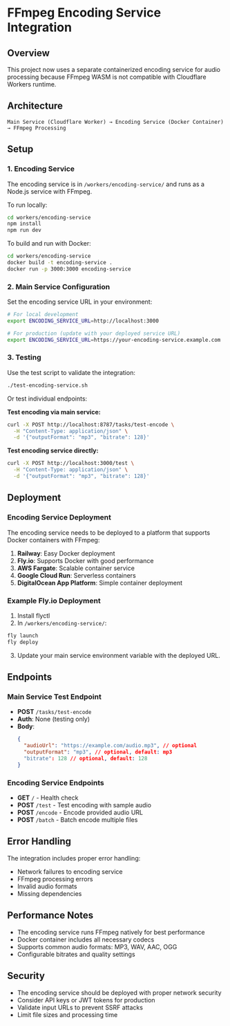 # FFmpeg Encoding Service Integration

## Overview

This project now uses a separate containerized encoding service for audio processing because FFmpeg WASM is not compatible with Cloudflare Workers runtime.

## Architecture

```
Main Service (Cloudflare Worker) → Encoding Service (Docker Container) → FFmpeg Processing
```

## Setup

### 1. Encoding Service

The encoding service is in `/workers/encoding-service/` and runs as a Node.js service with FFmpeg.

To run locally:

```bash
cd workers/encoding-service
npm install
npm run dev
```

To build and run with Docker:

```bash
cd workers/encoding-service
docker build -t encoding-service .
docker run -p 3000:3000 encoding-service
```

### 2. Main Service Configuration

Set the encoding service URL in your environment:

```bash
# For local development
export ENCODING_SERVICE_URL=http://localhost:3000

# For production (update with your deployed service URL)
export ENCODING_SERVICE_URL=https://your-encoding-service.example.com
```

### 3. Testing

Use the test script to validate the integration:

```bash
./test-encoding-service.sh
```

Or test individual endpoints:

**Test encoding via main service:**

```bash
curl -X POST http://localhost:8787/tasks/test-encode \
  -H "Content-Type: application/json" \
  -d '{"outputFormat": "mp3", "bitrate": 128}'
```

**Test encoding service directly:**

```bash
curl -X POST http://localhost:3000/test \
  -H "Content-Type: application/json" \
  -d '{"outputFormat": "mp3", "bitrate": 128}'
```

## Deployment

### Encoding Service Deployment

The encoding service needs to be deployed to a platform that supports Docker containers with FFmpeg:

1. **Railway**: Easy Docker deployment
2. **Fly.io**: Supports Docker with good performance
3. **AWS Fargate**: Scalable container service
4. **Google Cloud Run**: Serverless containers
5. **DigitalOcean App Platform**: Simple container deployment

### Example Fly.io Deployment

1. Install flyctl
2. In `/workers/encoding-service/`:

```bash
fly launch
fly deploy
```

3. Update your main service environment variable with the deployed URL.

## Endpoints

### Main Service Test Endpoint

- **POST** `/tasks/test-encode`
- **Auth**: None (testing only)
- **Body**:
  ```json
  {
    "audioUrl": "https://example.com/audio.mp3", // optional
    "outputFormat": "mp3", // optional, default: mp3
    "bitrate": 128 // optional, default: 128
  }
  ```

### Encoding Service Endpoints

- **GET** `/` - Health check
- **POST** `/test` - Test encoding with sample audio
- **POST** `/encode` - Encode provided audio URL
- **POST** `/batch` - Batch encode multiple files

## Error Handling

The integration includes proper error handling:

- Network failures to encoding service
- FFmpeg processing errors
- Invalid audio formats
- Missing dependencies

## Performance Notes

- The encoding service runs FFmpeg natively for best performance
- Docker container includes all necessary codecs
- Supports common audio formats: MP3, WAV, AAC, OGG
- Configurable bitrates and quality settings

## Security

- The encoding service should be deployed with proper network security
- Consider API keys or JWT tokens for production
- Validate input URLs to prevent SSRF attacks
- Limit file sizes and processing time
